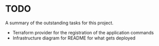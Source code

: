 # TODO
A summary of the outstanding tasks for this project.

- Terraform provider for the registration of the application commands
- Infrastructure diagram for README for what gets deployed